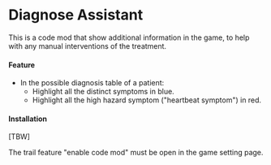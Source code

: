 # Diagnose Assistant

This is a code mod that show additional information in the game, to help with any manual interventions of the treatment. 

#### Feature

- In the possible diagnosis table of a patient:
  - Highlight all the distinct symptoms in blue.
  - Highlight all the high hazard symptom ("heartbeat symptom") in red.

#### Installation

[TBW]

The trail feature "enable code mod" must be open in the game setting page. 



